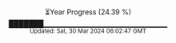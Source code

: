 <p align="center">
⏳Year Progress (24.39 %)<br>
███████▁▁▁▁▁▁▁▁▁▁▁▁▁▁▁▁▁▁▁▁▁▁▁ <br>
<sub>Updated: Sat, 30 Mar 2024 06:02:47 GMT</sub>
</p>

